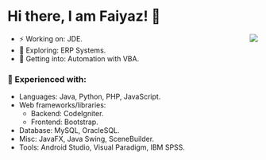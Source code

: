 # Hi there, I am Faiyaz! 👋

- ⚡ Working on: JDE. <img align="right" src="https://github-readme-stats-updated-faiyazkhanwif.vercel.app/api?username=faiyazkhanwif&&show_icons=true&hide=stars,issues&hide_border=true&hide_rank=true&count_private=true&title_color=black&icon_color=black&text_color=F5F5F5&bg_color=000000">
- 🔭 Exploring: ERP Systems. 
- 🤔 Getting into: Automation with VBA. 

### 🌱 Experienced with:
  - Languages: Java, Python, PHP, JavaScript. 
  - Web frameworks/libraries:
    - Backend: CodeIgniter.
    - Frontend: Bootstrap.
  - Database: MySQL, OracleSQL.
  - Misc: JavaFX, Java Swing, SceneBuilder.
  - Tools: Android Studio, Visual Paradigm, IBM SPSS.
